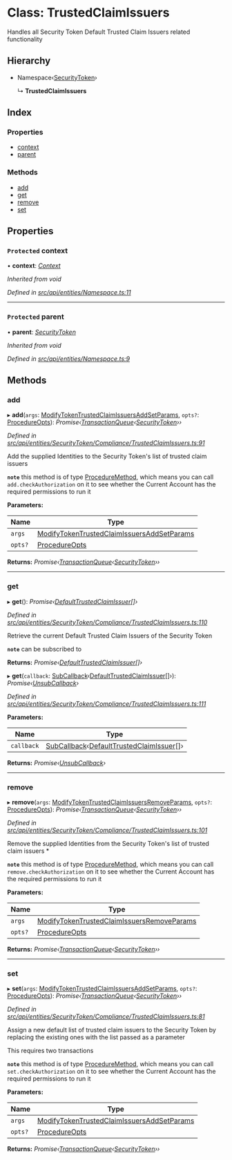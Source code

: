 # Class: TrustedClaimIssuers

Handles all Security Token Default Trusted Claim Issuers related functionality

## Hierarchy

* Namespace‹[SecurityToken](securitytoken.md)›

  ↳ **TrustedClaimIssuers**

## Index

### Properties

* [context](trustedclaimissuers.md#protected-context)
* [parent](trustedclaimissuers.md#protected-parent)

### Methods

* [add](trustedclaimissuers.md#add)
* [get](trustedclaimissuers.md#get)
* [remove](trustedclaimissuers.md#remove)
* [set](trustedclaimissuers.md#set)

## Properties

### `Protected` context

• **context**: *[Context](context.md)*

*Inherited from void*

*Defined in [src/api/entities/Namespace.ts:11](https://github.com/PolymathNetwork/polymesh-sdk/blob/da0f7fd7/src/api/entities/Namespace.ts#L11)*

___

### `Protected` parent

• **parent**: *[SecurityToken](securitytoken.md)*

*Inherited from void*

*Defined in [src/api/entities/Namespace.ts:9](https://github.com/PolymathNetwork/polymesh-sdk/blob/da0f7fd7/src/api/entities/Namespace.ts#L9)*

## Methods

###  add

▸ **add**(`args`: [ModifyTokenTrustedClaimIssuersAddSetParams](../interfaces/modifytokentrustedclaimissuersaddsetparams.md), `opts?`: [ProcedureOpts](../interfaces/procedureopts.md)): *Promise‹[TransactionQueue](transactionqueue.md)‹[SecurityToken](securitytoken.md)››*

*Defined in [src/api/entities/SecurityToken/Compliance/TrustedClaimIssuers.ts:91](https://github.com/PolymathNetwork/polymesh-sdk/blob/da0f7fd7/src/api/entities/SecurityToken/Compliance/TrustedClaimIssuers.ts#L91)*

Add the supplied Identities to the Security Token's list of trusted claim issuers

**`note`** this method is of type [ProcedureMethod](../interfaces/proceduremethod.md), which means you can call `add.checkAuthorization`
  on it to see whether the Current Account has the required permissions to run it

**Parameters:**

Name | Type |
------ | ------ |
`args` | [ModifyTokenTrustedClaimIssuersAddSetParams](../interfaces/modifytokentrustedclaimissuersaddsetparams.md) |
`opts?` | [ProcedureOpts](../interfaces/procedureopts.md) |

**Returns:** *Promise‹[TransactionQueue](transactionqueue.md)‹[SecurityToken](securitytoken.md)››*

___

###  get

▸ **get**(): *Promise‹[DefaultTrustedClaimIssuer](defaulttrustedclaimissuer.md)[]›*

*Defined in [src/api/entities/SecurityToken/Compliance/TrustedClaimIssuers.ts:110](https://github.com/PolymathNetwork/polymesh-sdk/blob/da0f7fd7/src/api/entities/SecurityToken/Compliance/TrustedClaimIssuers.ts#L110)*

Retrieve the current Default Trusted Claim Issuers of the Security Token

**`note`** can be subscribed to

**Returns:** *Promise‹[DefaultTrustedClaimIssuer](defaulttrustedclaimissuer.md)[]›*

▸ **get**(`callback`: [SubCallback](../globals.md#subcallback)‹[DefaultTrustedClaimIssuer](defaulttrustedclaimissuer.md)[]›): *Promise‹[UnsubCallback](../globals.md#unsubcallback)›*

*Defined in [src/api/entities/SecurityToken/Compliance/TrustedClaimIssuers.ts:111](https://github.com/PolymathNetwork/polymesh-sdk/blob/da0f7fd7/src/api/entities/SecurityToken/Compliance/TrustedClaimIssuers.ts#L111)*

**Parameters:**

Name | Type |
------ | ------ |
`callback` | [SubCallback](../globals.md#subcallback)‹[DefaultTrustedClaimIssuer](defaulttrustedclaimissuer.md)[]› |

**Returns:** *Promise‹[UnsubCallback](../globals.md#unsubcallback)›*

___

###  remove

▸ **remove**(`args`: [ModifyTokenTrustedClaimIssuersRemoveParams](../interfaces/modifytokentrustedclaimissuersremoveparams.md), `opts?`: [ProcedureOpts](../interfaces/procedureopts.md)): *Promise‹[TransactionQueue](transactionqueue.md)‹[SecurityToken](securitytoken.md)››*

*Defined in [src/api/entities/SecurityToken/Compliance/TrustedClaimIssuers.ts:101](https://github.com/PolymathNetwork/polymesh-sdk/blob/da0f7fd7/src/api/entities/SecurityToken/Compliance/TrustedClaimIssuers.ts#L101)*

Remove the supplied Identities from the Security Token's list of trusted claim issuers   *

**`note`** this method is of type [ProcedureMethod](../interfaces/proceduremethod.md), which means you can call `remove.checkAuthorization`
  on it to see whether the Current Account has the required permissions to run it

**Parameters:**

Name | Type |
------ | ------ |
`args` | [ModifyTokenTrustedClaimIssuersRemoveParams](../interfaces/modifytokentrustedclaimissuersremoveparams.md) |
`opts?` | [ProcedureOpts](../interfaces/procedureopts.md) |

**Returns:** *Promise‹[TransactionQueue](transactionqueue.md)‹[SecurityToken](securitytoken.md)››*

___

###  set

▸ **set**(`args`: [ModifyTokenTrustedClaimIssuersAddSetParams](../interfaces/modifytokentrustedclaimissuersaddsetparams.md), `opts?`: [ProcedureOpts](../interfaces/procedureopts.md)): *Promise‹[TransactionQueue](transactionqueue.md)‹[SecurityToken](securitytoken.md)››*

*Defined in [src/api/entities/SecurityToken/Compliance/TrustedClaimIssuers.ts:81](https://github.com/PolymathNetwork/polymesh-sdk/blob/da0f7fd7/src/api/entities/SecurityToken/Compliance/TrustedClaimIssuers.ts#L81)*

Assign a new default list of trusted claim issuers to the Security Token by replacing the existing ones with the list passed as a parameter

This requires two transactions

**`note`** this method is of type [ProcedureMethod](../interfaces/proceduremethod.md), which means you can call `set.checkAuthorization`
  on it to see whether the Current Account has the required permissions to run it

**Parameters:**

Name | Type |
------ | ------ |
`args` | [ModifyTokenTrustedClaimIssuersAddSetParams](../interfaces/modifytokentrustedclaimissuersaddsetparams.md) |
`opts?` | [ProcedureOpts](../interfaces/procedureopts.md) |

**Returns:** *Promise‹[TransactionQueue](transactionqueue.md)‹[SecurityToken](securitytoken.md)››*
